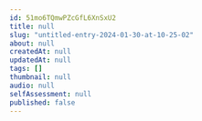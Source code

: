 ```yaml
---
id: 51mo6TQmwPZcGfL6XnSxU2
title: null
slug: "untitled-entry-2024-01-30-at-10-25-02"
about: null
createdAt: null
updatedAt: null
tags: []
thumbnail: null
audio: null
selfAssessment: null
published: false
---
```

